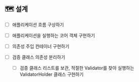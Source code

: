 ## 🗺 설계
* [ ] 애플리케이션 흐름 구상하기

* [ ] 애플리케이션을 실행하는 코어 객체 구현하기
* [ ] 의존성 주입 컨테이너 구현하기
* [ ] 검증 클래스 의존성 분리하기
  * [ ] 검증 클래스 리스트를 보관, 적절한 Validator를 찾아 실행하는 ValidatorHolder 클래스 구현하기